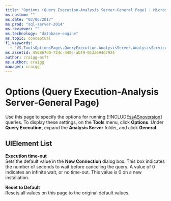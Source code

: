 ```yaml
---
title: "Options (Query Execution-Analysis Server-General Page) | Microsoft Docs"
ms.custom: ""
ms.date: "03/06/2017"
ms.prod: "sql-server-2014"
ms.reviewer: ""
ms.technology: "database-engine"
ms.topic: conceptual
f1_keywords: 
  - "VS.ToolsOptionsPages.QueryExecution.AnalysisServer.AnalysisServicesExecutionGeneral"
ms.assetid: 456867d0-724c-449c-abf9-013a694d7924
author: craigg-msft
ms.author: craigg
manager: craigg
---
```

# Options (Query Execution-Analysis Server-General Page)
  Use this page to specify the options for running [!INCLUDE[ssASnoversion](../includes/ssasnoversion-md.md)] queries. To display these settings, on the **Tools** menu, click **Options**. Under **Query Execution,** expand the **Analysis Server** folder, and click **General**.  
  
## UIElement List  
 **Execution time-out**  
 Sets the default value in the **New Connection** dialog box. This box indicates the number of seconds to wait before canceling the query. A value of 0 indicates an infinite wait, or no time-out. This value is 0 on a new installation.  
  
 **Reset to Default**  
 Resets all values on this page to the original default values.  
  
  
